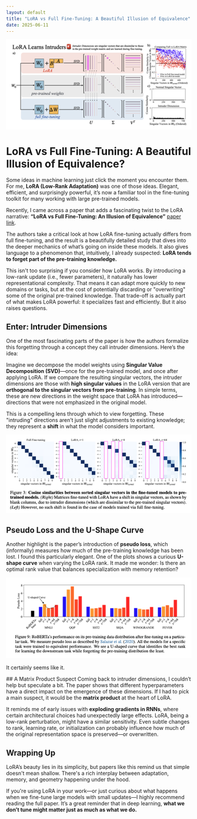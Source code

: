 ```yaml
---
layout: default
title: "LoRA vs Full Fine-Tuning: A Beautiful Illusion of Equivalence"
date: 2025-06-11
---
```

<p align="center">
    <img src="https://github.com/fermaat/fermaat.github.io/blob/main/files/images/Lora/Lora1.png?raw=true" alt="LoRA vs Full Fine-Tuning: Visualizing Intruder Dimensions">
</p>

# LoRA vs Full Fine-Tuning: A Beautiful Illusion of Equivalence?

Some ideas in machine learning just click the moment you encounter them. For me, **LoRA (Low-Rank Adaptation)** was one of those ideas. Elegant, efficient, and surprisingly powerful, it’s now a familiar tool in the fine-tuning toolkit for many working with large pre-trained models.

Recently, I came across a paper that adds a fascinating twist to the LoRA narrative:
**“LoRA vs Full Fine-Tuning: An Illusion of Equivalence”** [paper link](https://arxiv.org/pdf/2410.21228).

The authors take a critical look at how LoRA fine-tuning actually differs from full fine-tuning, and the result is a beautifully detailed study that dives into the deeper mechanics of what’s going on inside these models. It also gives language to a phenomenon that, intuitively, I already suspected: **LoRA tends to forget part of the pre-training knowledge.**

This isn't too surprising if you consider how LoRA works. By introducing a low-rank update (i.e., fewer parameters), it naturally has lower representational complexity. That means it can adapt more quickly to new domains or tasks, but at the cost of potentially discarding or "overwriting" some of the original pre-trained knowledge. That trade-off is actually part of what makes LoRA powerful: it specializes fast and efficiently. But it also raises questions.

## Enter: Intruder Dimensions
One of the most fascinating parts of the paper is how the authors formalize this forgetting through a concept they call intruder dimensions. Here’s the idea:

Imagine we decompose the model weights using **Singular Value Decomposition (SVD)**—once for the pre-trained model, and once after applying LoRA. If we compare the resulting singular vectors, the intruder dimensions are those with **high singular values** in the LoRA version that are **orthogonal to the singular vectors from pre-training**. In simple terms, these are new directions in the weight space that LoRA has introduced—directions that were not emphasized in the original model.

This is a compelling lens through which to view forgetting. These "intruding" directions aren’t just slight adjustments to existing knowledge; they represent a **shift** in what the model considers important.

<p align="center">
    <img src="https://github.com/fermaat/fermaat.github.io/blob/main/files/images/Lora/Lora2.png?raw=true" alt="Lora slightly modifies singular vectors, from the paper">
</p>

## Pseudo Loss and the U-Shape Curve
Another highlight is the paper’s introduction of **pseudo loss**, which (informally) measures how much of the pre-training knowledge has been lost. I found this particularly elegant. One of the plots shows a curious **U-shape curve** when varying the LoRA rank. It made me wonder: Is there an optimal rank value that balances specialization with memory retention?

<p align="center">
    <img src="https://github.com/fermaat/fermaat.github.io/blob/main/files/images/Lora/Lora3.png?raw=true" alt="U-shape curve on MLI">
</p>

It certainly seems like it.

## A Matrix Product Suspect
Coming back to intruder dimensions, I couldn’t help but speculate a bit. The paper shows that different hyperparameters have a direct impact on the emergence of these dimensions. If I had to pick a main suspect, it would be the **matrix product** at the heart of LoRA.

It reminds me of early issues with **exploding gradients in RNNs**, where certain architectural choices had unexpectedly large effects. LoRA, being a low-rank perturbation, might have a similar sensitivity. Even subtle changes to rank, learning rate, or initialization can probably influence how much of the original representation space is preserved—or overwritten.

## Wrapping Up

LoRA’s beauty lies in its simplicity, but papers like this remind us that simple doesn't mean shallow. There's a rich interplay between adaptation, memory, and geometry happening under the hood.

If you're using LoRA in your work—or just curious about what happens when we fine-tune large models with small updates—I highly recommend reading the full paper. It’s a great reminder that in deep learning, **what we don’t tune might matter just as much as what we do.**